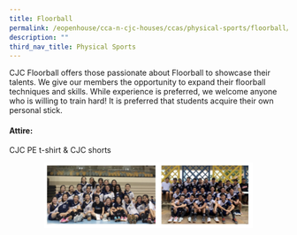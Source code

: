 ```yaml
---
title: Floorball
permalink: /eopenhouse/cca-n-cjc-houses/ccas/physical-sports/floorball/
description: ""
third_nav_title: Physical Sports
---
```

CJC Floorball offers those passionate about Floorball to showcase their talents. We give our members the opportunity to expand their floorball techniques and skills. While experience is preferred, we welcome anyone who is willing to train hard! It is preferred that students acquire their own personal stick.

#### **Attire:**

CJC PE t-shirt &amp; CJC shorts

<style>  
img {  
  display: block;  
  margin-left: auto;  
  margin-right: auto;  
}  
</style>  
<img style="width:75%;" alt="CJC floorball" src="images/cjc%20floorball.JPG">
